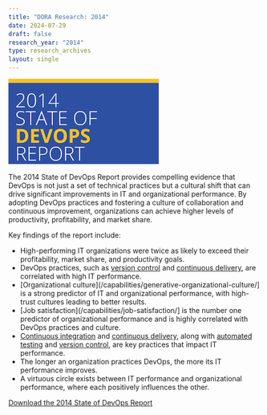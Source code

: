 ```yaml
---
title: "DORA Research: 2014"
date: 2024-07-29
draft: false
research_year: "2014"
type: research_archives
layout: single
---
```


[![2014 State of DevOps Report](2014-state-of-devops-report.png)](2014-state-of-devops-report.pdf)

The 2014 State of DevOps Report provides compelling evidence that DevOps is not just a set of technical practices but a cultural shift that can drive significant improvements in IT and organizational performance. By adopting DevOps practices and fostering a culture of collaboration and continuous improvement, organizations can achieve higher levels of productivity, profitability, and market share.

Key findings of the report include:
* High-performing IT organizations were twice as likely to exceed their profitability, market share, and productivity goals.
* DevOps practices, such as [version control](/capabilities/version-control/) and [continuous delivery](/capabilities/continuous-delivery/), are correlated with high IT performance.
* [Organizational culture](/capabilities/generative-organizational-culture/] is a strong predictor of IT and organizational performance, with high-trust cultures leading to better results.
* [Job satisfaction](/capabilities/job-satisfaction/] is the number one predictor of organizational performance and is highly correlated with DevOps practices and culture.
* [Continuous integration](/capabilities/continuous-integration/) and [continuous delivery](/capabilities/continuous-delivery/), along with [automated testing](/capabilities/test-automation/) and [version control](/capabilities/version-control/), are key practices that impact IT performance.
* The longer an organization practices DevOps, the more its IT performance improves.
* A virtuous circle exists between IT performance and organizational performance, where each positively influences the other.

[Download the 2014 State of DevOps Report](2014-state-of-devops-report.pdf)